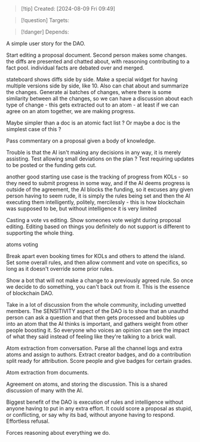 
>[!tip] Created: [2024-08-09 Fri 09:49]

>[!question] Targets: 

>[!danger] Depends: 

A simple user story for the DAO.

Start editing a proposal document.
Second person makes some changes.
the diffs are presented and chatted about, with reasoning contributing to a fact pool.
individual facts are debated over and merged.

stateboard shows diffs side by side.
Make a special widget for having multiple versions side by side, like 10.
Also can chat about and summarize the changes.
Generate ai batches of changes, where there is some similarity between all the changes, so we can have a discussion about each type of change - this gets extracted out to an atom - at least if we can agree on an atom together, we are making progress.

Maybe simpler than a doc is an atomic fact list ?
Or maybe a doc is the simplest case of this ?

Pass commentary on a proposal given a body of knowledge.

Trouble is that the AI isn't making any decisions in any way, it is merely assisting.
Test allowing small deviations on the plan ?
Test requiring updates to be posted or the funding gets cut.

another good starting use case is the tracking of progress from KOLs - so they need to submit progress in some way, and if the AI deems progress is outside of the agreement, the AI blocks the funding, so it excuses any given person having to seem rude, it is simply the rules being set and then the AI executing them intelligently, politely, mercilessly - this is how blockchain was supposed to be, but without intelligence it is very limited

Casting a vote vs editing.
Show someones vote weight during proposal editing.
Editing based on things you definitely do not support is different to supporting the whole thing.

atoms voting

Break apart even booking times for KOLs and others to attend the island.
Set some overall rules, and then allow comment and vote on specifics, so long as it doesn't override some prior rules.

Show a bot that will not make a change to a previously agreed rule.  So once we decide to do something, you can't back out from it.  This is the essence of blockchain DAO.

Take in a lot of discussion from the whole community, including unvetted members.
The SENSITIVITY aspect of the DAO is to show that an unauthd person can ask a question and that then gets processed and bubbles up into an atom that the AI thinks is important, and gathers weight from other people boosting it.  So everyone who voices an opinion can see the impact of what they said instead of feeling like they're talking to a brick wall.

Atom extraction from conversation.
Parse all the channel logs and extra atoms and assign to authors.  Extract creator badges, and do a contribution split ready for attribution.
Score people and give badges for certain grades.

Atom extraction from documents.

Agreement on atoms, and storing the discussion.  This is a shared discussion of many with the AI.

Biggest benefit of the DAO is execution of rules and intelligence without anyone having to put in any extra effort.  It could score a proposal as stupid, or conflicting, or say why its bad, without anyone having to respond.  Effortless refusal.

Forces reasoning about everything we do.